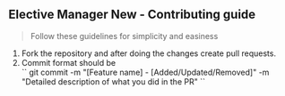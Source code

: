 ## Elective Manager New - Contributing guide
> Follow these guidelines for simplicity and easiness

<ol>
<li>Fork the repository and after doing the changes create pull requests.</li>
<li>Commit format should be<br>
``
git commit -m "[Feature name] - [Added/Updated/Removed]" -m "Detailed description of what you did in the PR"
``
</li>
</ol>
